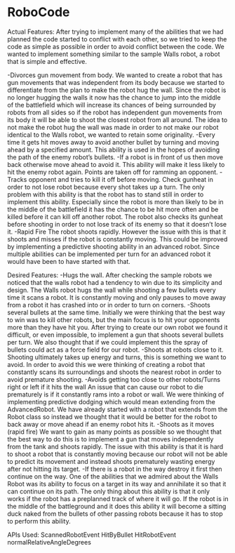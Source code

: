 # RoboCode
Actual Features:
  After trying to implement many of the abilities that we had planned the code started to conflict with each other, so we tried to keep the code as simple as possible in order to avoid conflict between the code. We wanted to implement something similar to the sample Walls robot, a robot that is simple and effective.

-Divorces gun movement from body.
  We wanted to create a robot that has gun movements that was independent from its body because we started to differentiate from the plan to make the robot hug the wall. Since the robot is no longer hugging the walls it now has the chance to jump into the middle of the battlefield which will increase its chances of being surrounded by robots from all sides so if the robot has independent gun movements from its body it will be able to shoot the closest robot from all around. The idea to not make the robot hug the wall was made in order to not make our robot identical to the Walls robot, we wanted to retain some originality.
-Every time it gets hit moves away to avoid another bullet by turning and moving ahead by a specified amount. 
  This ability is used in the hopes of avoiding the path of the enemy robot’s bullets.
-If a robot is in front of us then move back otherwise move ahead to avoid it.
  This ability will make it less likely to hit the enemy robot again. Points are taken off for ramming an opponent. 
-Tracks opponent and tries to kill it off before moving. Check gunheat in order to not lose robot because every shot takes up a turn.
  The only problem with this ability is that the robot has to stand still in order to implement this ability. Especially since the robot is more than likely to be in the middle of the battlefield it has the chance to be hit more often and be killed before it can kill off another robot. The robot also checks its gunheat before shooting in order to not lose track of its enemy so that it doesn’t lose it.
-Rapid Fire
  The robot shoots rapidly. However the issue with this is that it shoots and misses if the robot is constantly moving. This could be improved by implementing a predictive shooting ability in an advanced robot. Since multiple abilities can be implemented per turn for an advanced robot it would have been to have started with that. 

Desired Features:
-Hugs the wall.
  After checking the sample robots we noticed that the walls robot had a tendency to win due to its simplicity and design. The Walls robot hugs the wall while shooting a few bullets every time it scans a robot. It is constantly moving and only pauses to move away from a robot it has crashed into or in order to turn on corners. 
-Shoots several bullets at the same time. 
  Initially we were thinking that the best way to win was to kill other robots, but the main focus is to hit your opponents more than they have hit you. After trying to create our own robot we found it difficult, or even impossible, to implement a gun that shoots several bullets per turn. We also thought that if we could implement this the spray of bullets could act as a force field for our robot. 
-Shoots at robots close to it.
  Shooting ultimately takes up energy and turns, this is something we want to avoid. In order to avoid this we were thinking of creating a robot that constantly scans its surroundings and shoots the nearest robot in order to avoid premature shooting. 
-Avoids getting too close to other robots/Turns right or left if it hits the wall
  An issue that can cause our robot to die prematurely is if it constantly rams into a robot or wall. We were thinking of implementing predictive dodging which would mean extending from the AdvancedRobot. We have already started with a robot that extends from the Robot class so instead we thought that it would be better for the robot to back away or move ahead if an enemy robot hits it.
-Shoots as it moves (rapid fire)
  We want to gain as many points as possible so we thought that the best way to do this is to implement a gun that moves independently from the tank and shoots rapidly. The issue with this ability is that it is hard to shoot a robot that is constantly moving because our robot will not be able to predict its movement and instead shoots prematurely wasting energy after not hitting its target.
-If there is a robot in the way destroy it first then continue on the way.
  One of the abilities that we admired about the Walls Robot was its ability to focus on a target in its way and annihilate it so that it can continue on its path. The only thing about this ability is that it only works if the robot has a preplanned track of where it will go. If the robot is in the middle of the battleground and it does this ability it will become a sitting duck naked from the bullets of other passing robots because it has to stop to perform this ability. 

APIs Used:
  ScannedRobotEvent
  HitByBullet
  HitRobotEvent
  normalRelativeAngleDegrees
